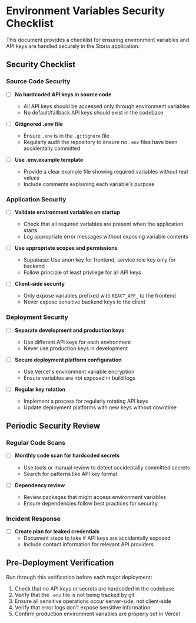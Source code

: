 # Environment Variables Security Checklist

This document provides a checklist for ensuring environment variables and API keys are handled securely in the Storia application.

## Security Checklist

### Source Code Security

- [ ] **No hardcoded API keys in source code**
  - All API keys should be accessed only through environment variables
  - No default/fallback API keys should exist in the codebase

- [ ] **Gitignored .env file**
  - Ensure `.env` is in the `.gitignore` file
  - Regularly audit the repository to ensure no `.env` files have been accidentally committed

- [ ] **Use .env.example template**
  - Provide a clear example file showing required variables without real values
  - Include comments explaining each variable's purpose

### Application Security

- [ ] **Validate environment variables on startup**
  - Check that all required variables are present when the application starts
  - Log appropriate error messages without exposing variable contents

- [ ] **Use appropriate scopes and permissions**
  - Supabase: Use anon key for frontend, service role key only for backend
  - Follow principle of least privilege for all API keys

- [ ] **Client-side security**
  - Only expose variables prefixed with `REACT_APP_` to the frontend
  - Never expose sensitive backend keys to the client

### Deployment Security

- [ ] **Separate development and production keys**
  - Use different API keys for each environment
  - Never use production keys in development

- [ ] **Secure deployment platform configuration**
  - Use Vercel's environment variable encryption
  - Ensure variables are not exposed in build logs

- [ ] **Regular key rotation**
  - Implement a process for regularly rotating API keys
  - Update deployment platforms with new keys without downtime

## Periodic Security Review

### Regular Code Scans

- [ ] **Monthly code scan for hardcoded secrets**
  - Use tools or manual review to detect accidentally committed secrets
  - Search for patterns like API key format

- [ ] **Dependency review**
  - Review packages that might access environment variables
  - Ensure dependencies follow best practices for security

### Incident Response

- [ ] **Create plan for leaked credentials**
  - Document steps to take if API keys are accidentally exposed
  - Include contact information for relevant API providers

## Pre-Deployment Verification

Run through this verification before each major deployment:

1. Check that no API keys or secrets are hardcoded in the codebase
2. Verify that the `.env` file is not being tracked by git
3. Ensure all sensitive operations occur server-side, not client-side
4. Verify that error logs don't expose sensitive information
5. Confirm production environment variables are properly set in Vercel 